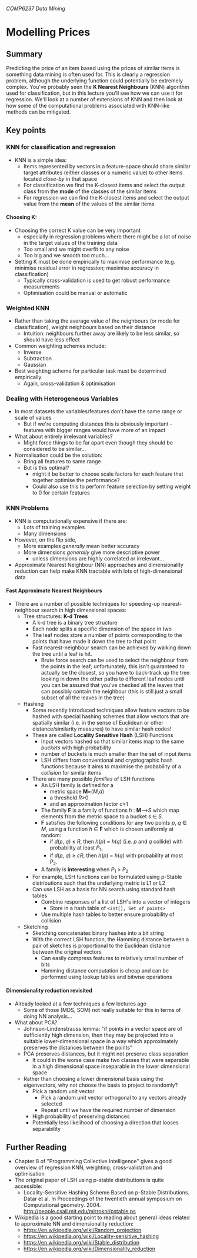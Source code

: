 *COMP6237 Data Mining*

# Modelling Prices

## Summary
Predicting the price of an item based using the prices of similar items is something data mining is often used for. This is clearly a regression problem, although the underlying function could potentially be extremely complex. You've probably seen the **K Nearest Neighbours** (KNN) algorithm used for classification, but in this lecture you'll see how we can use it for regression. We'll look at a number of extensions of KNN and then look at how some of the computational problems associated with KNN-like methods can be mitigated.

## Key points

### KNN for classification and regression
* KNN is a simple idea:
	- Items represented by vectors in a feature-space should share similar target attributes (either classes or a numeric value) to other items located *close-by* in that space
	- For classification we find the K-closest items and select the output class from the **mode** of the classes of the similar items
	- For regression we can find the K-closest items and select the output value from the **mean** of the values of the similar items

#### Choosing K:
* Choosing the correct K value can be very important
	- especially in regression problems where there might be a lot of noise in the target values of the training data
	- Too small and we might overfit to any noise
	- Too big and we smooth too much...
* Setting K must be done empirically to maximise performance (e.g. minimise residual error in regression; maximise accuracy in classification)
	- Typically cross-validation is used to get robust performance measurements
	- Optimisation could be manual or automatic

### Weighted KNN
* Rather than taking the average value of the neighbours (or mode for classification), weight neighbours based on their distance
	- Intuition: neighbours further away are likely to be less similar, so should have less effect
* Common weighting schemes include:
	- Inverse
	- Subtraction
	- Gaussian
* Best weighting scheme for particular task must be determined empirically
	- Again, cross-validation & optimisation

### Dealing with Heterogeneous Variables
* In most datasets the variables/features don't have the same range or scale of values
	- But if we're computing distances this is obviously important - features with bigger ranges would have more of an impact
* What about entirely irrelevant variables?
	- Might force things to be far apart even though they should be considered to be similar...
* Normalisation could be the solution:
	- Bring all features to same range
	- But is this optimal?
		- might it be better to choose scale factors for each feature that together optimise the performance?
		- Could also use this to perform feature selection by setting weight to 0 for certain features

### KNN Problems
* KNN is computationally expensive if there are:
	- Lots of training examples
	- Many dimensions
* However, on the flip side,
	- More examples *generally* mean better accuracy
	- More dimensions *generally* give more descriptive power 
		+ unless dimensions are highly correlated or irrelevant...
* Approximate Nearest Neighbour (NN) approaches and dimensionality reduction can help make KNN tractable with lots of high-dimensional data

#### Fast Approximate Nearest Neighbours
* There are a number of possible techniques for speeding-up nearest-neighbour search in high dimensional spaces:
	- Tree structures: **K-d Trees**
		+ A k-d tree is a binary tree structure
		+ Each node splits a specific dimension of the space in two
		+ The leaf nodes store a number of points corresponding to the points that have made it down the tree to that point
		+ Fast nearest-neighbour search can be achieved by walking down the tree until a leaf is hit.
			- Brute force search can be used to select the neighbour from the points in the leaf; unfortunately, this isn't guaranteed to actually be the closest, so you have to back-track up the tree looking in down the other paths to different leaf nodes until you can be assured that you've checked all the leaves that can possibly contain the neighbour (this is still just a small subset of all the leaves in the tree)
	- Hashing
		+ Some recently introduced techniques allow feature vectors to be hashed with special hashing schemes that allow vectors that are spatially similar (i.e. in the sense of Euclidean or other distance/similarity measures) to have similar hash codes!
		+ These are called **Locality Sensitive Hash** (LSH) Functions 
			- Input vectors hashed so that similar items map to the same *buckets* with high probability 
			- number of buckets is much smaller than the set of input items
			- LSH differs from conventional and cryptographic hash functions because it aims to maximise the probability of a *collision* for similar items
		* There are many possible *families* of LSH functions 
			- An LSH family is defined for a
				+ metric space **M**=(*M*,*d*)
				+ a threshold *R*>0
				+ and an approximation factor *c*>1
			- The family **F** is a family of functions *h* : **M**⟶*S* which map elements from the metric space to a bucket *s* ∈ *S*. 
			- **F** satisfies the following conditions for any two points *p*, *q* ∈ *M*, using a function *h* ∈ **F** which is chosen uniformly at random:
				+ if *d*(*p*, *q*) &le; *R*, then *h*(*p*) = *h*(*q*) (i.e. *p* and *q* collide) with probability at least *P*<sub>1</sub>,
				+ if *d*(*p*, *q*) &ge; *cR*, then *h*(*p*) = *h*(*q*) with probability at most *P*<sub>2</sub>.
			- A family is **interesting** when *P*<sub>1</sub> &gt; *P*<sub>2</sub>
		* For example, LSH functions can be formulated using p-Stable distributions such that the underlying metric is L1 or L2
		* Can use LSH as a basis for NN search using standard hash tables
			- Combine responses of a list of LSH's into a vector of integers
				+ Store in a hash table of `<int[], Set of points>`
			- Use multiple hash tables to better ensure probability of collision
	- Sketching
		+ Sketching concatenates binary hashes into a bit string
		+ With the correct LSH function, the Hamming distance between a pair of sketches is proportional to the Euclidean 	distance between the original vectors
			- Can easily compress features to relatively small number of bits
			- Hamming distance computation is cheap and can be performed using lookup tables and bitwise operations

#### Dimensionality reduction revisited
* Already looked at a few techniques a few lectures ago
	- Some of those (MDS, SOM) not really suitable for this in terms of doing NN analysis...
* What about PCA?
	- Johnson-Lindenstrauss lemma: "if points in a vector space are of sufficiently high dimension, then they may be projected into a suitable lower-dimensional space in a way which approximately preserves the distances between the points"
	- PCA preserves distances, but it might not preserve class separation
		+ It could in the worse case make two classes that were separable in a high dimensional space inseparable in the lower dimensional space
	- Rather than choosing a lower dimensional basis using the eigenvectors, why not choose the basis to project to randomly?
		+ Pick a random unit vector
			* Pick a random unit vector orthogonal to any vectors already selected
			* Repeat until we have the required number of dimension
		+ High probability of preserving distances
		+ Potentially less likelihood of choosing a direction that looses separability

## Further Reading
* Chapter 8 of "Programming Collective Intelligence" gives a good overview of regression KNN, weighting, cross-validation and optimisation
* The original paper of LSH using p-stable distributions is quite accessible:
	* Locality-Sensitive Hashing Scheme Based on p-Stable Distributions. Datar et al. In Proceedings of the twentieth annual symposium on Computational geometry. 2004. http://people.csail.mit.edu/mirrokni/pstable.ps
* Wikipedia is a good starting point to reading about general ideas related to approximate NN and dimensionality reduction:
	- https://en.wikipedia.org/wiki/Random_projection
	- https://en.wikipedia.org/wiki/Locality-sensitive_hashing
	- https://en.wikipedia.org/wiki/Stable_distribution
	- https://en.wikipedia.org/wiki/Dimensionality_reduction

